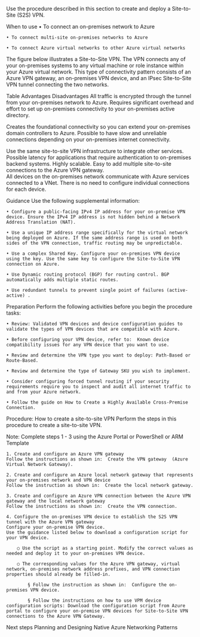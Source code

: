 Use the procedure described in this section to create and deploy a Site-to-Site (S2S) VPN.


When to use
	• To connect an on-premises network to Azure 
	
	• To connect multi-site on-premises networks to Azure
	
	• To connect Azure virtual networks to other Azure virtual networks

The figure below illustrates a Site-to-Site VPN. The VPN connects any of your on-premises systems to any virtual machine or role instance within your Azure virtual network. This type of connectivity pattern consists of an Azure VPN gateway, an on-premises VPN device, and an IPsec Site-to-Site VPN tunnel connecting the two networks. 

<Insert diagram here>

Table
Advantages	Disadvantages
All traffic is encrypted through the tunnel from your on-premises network to Azure.	Requires significant overhead and effort to set up  on-premises connectivity to your on-premises active directory.

Creates the foundational connectivity so you can extend your on-premises domain controllers to Azure.	Possible to have slow and unreliable connections depending on your on-premises internet connectivity. 

Use the same site-to-site VPN infrastructure to integrate other services.	Possible latency for applications that require authentication to on-premises backend systems.
Highly scalable. Easy to add multiple site-to-site connections to the Azure VPN gateway.	
All devices on the on-premises network communicate with Azure services connected to a VNet. There is no need to configure individual connections for each device.	

Guidance
Use the following supplemental information:

	• Configure a public-facing IPv4 IP address for your on-premise VPN device. Ensure the IPv4 IP address is not hidden behind a Network Address Translation (NAT).
	
	• Use a unique IP address range specifically for the virtual network being deployed on Azure. If the same address range is used on both sides of the VPN connection, traffic routing may be unpredictable.
		
	• Use a complex Shared Key. Configure your on-premises VPN device using the key. Use the same key to configure the Site-to-Site VPN connection on Azure.
		
	• Use Dynamic routing protocol (BGP) for routing control. BGP automatically adds multiple static routes.
	
	• Use redundant tunnels to prevent single point of failures (active-active) . 



Preparation 
Perform the following activities before you begin the procedure tasks:

	• Review: Validated VPN devices and device configuration guides to validate the types of VPN devices that are compatible with Azure.
	
	• Before configuring your VPN device, refer to:  Known device compatibility issues for any VPN device that you want to use. 
	
	• Review and determine the VPN type you want to deploy: Path-Based or Route-Based. 
	
	• Review and determine the type of Gateway SKU you wish to implement.
	
	• Consider configuring forced tunnel routing if your security requirements require you to inspect and audit all internet traffic to and from your Azure network.
	
	• Follow the guide on How to Create a Highly Available Cross-Premise Connection.



Procedure: How to create a site-to-site VPN
Perform the steps in this procedure to create a site-to-site VPN. 

Note: Complete steps 1 - 3 using the Azure Portal or PowerShell or ARM Template

	1. Create and configure an Azure VPN gateway
	Follow the instructions as shown in:  Create the VPN gateway  (Azure Virtual Network Gateway).
	
	2. Create and configure an Azure local network gateway that represents your on-premises network and VPN device
	Follow the instruction as shown in:  Create the local network gateway. 
	
	3. Create and configure an Azure VPN connection between the Azure VPN gateway and the local network gateway
	Follow the instructions as shown in:  Create the VPN connection.
	 
	4. Configure the on-premises VPN device to establish the S2S VPN tunnel with the Azure VPN gateway
	Configure your on-premise VPN device. 
	Use the guidance listed below to download a configuration script for your VPN device. 

		○ Use the script as a starting point. Modify the correct values as needed and deploy it to your on-premises VPN device. 
		
		○ The corresponding values for the Azure VPN gateway, virtual network, on-premises network address prefixes, and VPN connection properties should already be filled-in. 
			
			§ Follow the instruction as shown in:  Configure the on-premises VPN device. 
			
			§ Follow the instructions on how to use VPM device configuration scripts: Download the configuration script from Azure portal to configure your on-premise VPN devices for Site-to-Site VPN connections to the Azure VPN Gateway. 



Next steps
Planning and Designing Native Azure Networking Patterns

